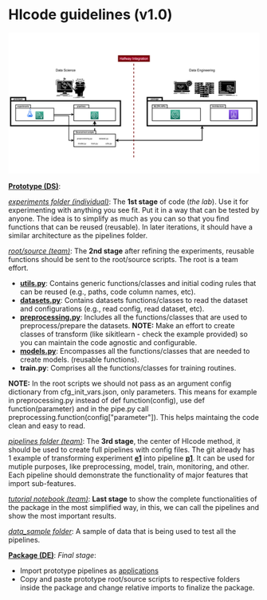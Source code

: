 # HIcode guidelines (v1.0)

<img src="./docs/Slide2.PNG">


[**Prototype (DS)**](https://github.com/nmc-costa/HIcode/tree/main/prototype):

[*experiments folder (individual)*](https://github.com/nmc-costa/HIcode/tree/main/prototype/experiments):
The **1st stage** of code (*the lab*). Use it for experimenting with anything you see fit. Put it in a way that can be tested by anyone. The idea is to simplify as much as you can so that you find functions that can be reused (reusable). In later iterations, it should have a similar architecture as the pipelines folder.

[*root/source (team)*](https://github.com/nmc-costa/HIcode/tree/main/prototype):
The **2nd stage** after refining the experiments, reusable functions should be sent to the root/source scripts. The root is a team effort.

- [**utils.py**](https://github.com/nmc-costa/HIcode/blob/main/prototype/utils.py): Contains generic functions/classes and initial coding rules that can be reused (e.g., paths, code column names, etc).
- [**datasets.py**](https://github.com/nmc-costa/HIcode/blob/main/prototype/datasets.py): Contains datasets functions/classes to read the dataset and configurations (e.g.,  read config, read dataset, etc).
- [**preprocessing.py**](https://github.com/nmc-costa/HIcode/blob/main/prototype/preprocessing.py): Includes all the functions/classes that are used to preprocess/prepare the datasets. **NOTE:** Make an effort to create classes of transform (like sikitlearn - check the example provided) so you can maintain the code agnostic and configurable.
- [**models.py**](https://github.com/nmc-costa/HIcode/blob/main/prototype/models.py): Encompasses all the functions/classes that are needed to create models. (reusable functions).
- **train.py**: Comprises all the functions/classes for training routines.

**NOTE:** In the root scripts we should not pass as an argument config dictionary from cfg_init_vars.json, only parameters. This means for example in preprocessing.py instead of def function(config), use def function(parameter) and in the pipe.py call preprocessing.function(config["parameter"]). This helps maintaing the code clean and easy to read.

[*pipelines folder (team)*](https://github.com/nmc-costa/HIcode/tree/main/prototype/pipelines):
The **3rd stage**, the center of HIcode method, it should be used to create full pipelines with config files. The git already has 1 example of transforming experiment [**e1**](https://github.com/nmc-costa/HIcode/tree/main/prototype/experiments/e1) into pipeline [**p1**](https://github.com/nmc-costa/HIcode/tree/main/prototype/pipelines/p1). It can be used for mutiple purposes, like preprocessing, model, train, monitoring, and other. Each pipeline should demonstrate the functionality of major features that import sub-features.

[*tutorial notebook (team)*](https://github.com/nmc-costa/HIcode/blob/main/prototype/tutorial.ipynb):
**Last stage** to show the complete functionalities of the package in the most simplified way, in this, we can call the pipelines and show the most important results.

[*data_sample folder*](https://github.com/nmc-costa/HIcode/tree/main/prototype/data_sample):
A sample of data that is being used to test all the pipelines.

[**Package (DE)**](https://github.com/nmc-costa/HIcode/tree/main/package):
*Final stage*:
- Import prototype pipelines as [applications](https://github.com/nmc-costa/HIcode/tree/main/package/applications)
- Copy and paste prototype root/source scripts to respective folders inside the package and change relative imports to finalize the package.


